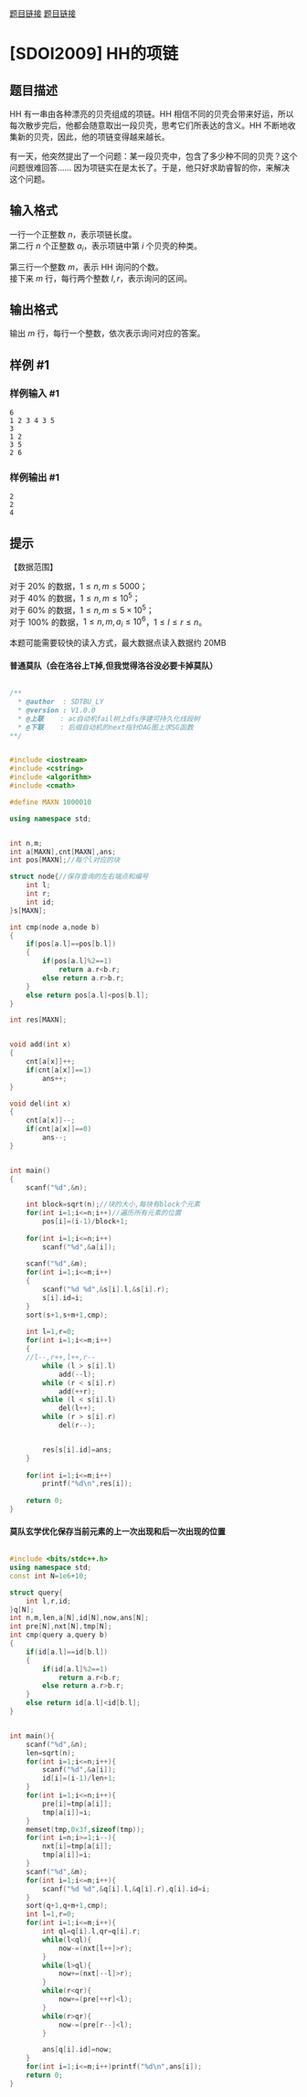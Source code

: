 [题目链接](https://www.luogu.com.cn/problem/P1972)
[题目链接](https://loj.ac/p/3751)


# [SDOI2009] HH的项链

## 题目描述

HH 有一串由各种漂亮的贝壳组成的项链。HH 相信不同的贝壳会带来好运，所以每次散步完后，他都会随意取出一段贝壳，思考它们所表达的含义。HH 不断地收集新的贝壳，因此，他的项链变得越来越长。  

有一天，他突然提出了一个问题：某一段贝壳中，包含了多少种不同的贝壳？这个问题很难回答…… 因为项链实在是太长了。于是，他只好求助睿智的你，来解决这个问题。

## 输入格式

一行一个正整数 $n$，表示项链长度。   
第二行 $n$ 个正整数 $a_i$，表示项链中第 $i$ 个贝壳的种类。

第三行一个整数 $m$，表示 HH 询问的个数。   
接下来 $m$ 行，每行两个整数 $l,r$，表示询问的区间。

## 输出格式

输出 $m$ 行，每行一个整数，依次表示询问对应的答案。

## 样例 #1

### 样例输入 #1

```
6
1 2 3 4 3 5
3
1 2
3 5
2 6
```

### 样例输出 #1

```
2
2
4
```

## 提示

【数据范围】  

对于 $20\%$ 的数据，$1\le n,m\leq 5000$；   
对于 $40\%$ 的数据，$1\le n,m\leq 10^5$；   
对于 $60\%$ 的数据，$1\le n,m\leq 5\times 10^5$；  
对于 $100\%$ 的数据，$1\le n,m,a_i \leq 10^6$，$1\le l \le r \le n$。

本题可能需要较快的读入方式，最大数据点读入数据约 20MB


#### 普通莫队（会在洛谷上T掉,但我觉得洛谷没必要卡掉莫队）

```cpp

/**
  * @author  : SDTBU_LY
  * @version : V1.0.0
  * @上联    : ac自动机fail树上dfs序建可持久化线段树
  * @下联    : 后缀自动机的next指针DAG图上求SG函数
**/


#include <iostream>
#include <cstring>
#include <algorithm>
#include <cmath>

#define MAXN 1000010

using namespace std;


int n,m;
int a[MAXN],cnt[MAXN],ans;
int pos[MAXN];//每个l对应的块

struct node{//保存查询的左右端点和编号
    int l;
    int r;
    int id;
}s[MAXN];

int cmp(node a,node b)
{
    if(pos[a.l]==pos[b.l])
    {
        if(pos[a.l]%2==1)
            return a.r<b.r;
        else return a.r>b.r;
    }
    else return pos[a.l]<pos[b.l];
}

int res[MAXN];


void add(int x)
{
    cnt[a[x]]++;
    if(cnt[a[x]]==1)
        ans++;
}

void del(int x)
{
    cnt[a[x]]--;
    if(cnt[a[x]]==0)
        ans--;
}


int main()
{
    scanf("%d",&n);
    
    int block=sqrt(n);//块的大小,每块有block个元素
    for(int i=1;i<=n;i++)//遍历所有元素的位置
        pos[i]=(i-1)/block+1;
        
    for(int i=1;i<=n;i++)
        scanf("%d",&a[i]);
    
    scanf("%d",&m);
    for(int i=1;i<=m;i++)
    {
        scanf("%d %d",&s[i].l,&s[i].r);
        s[i].id=i;
    }
    sort(s+1,s+m+1,cmp);
    
    int l=1,r=0;
    for(int i=1;i<=m;i++)
    {
    //l--,r++,l++,r--
        while (l > s[i].l) 
            add(--l);
        while (r < s[i].r) 
            add(++r);
        while (l < s[i].l) 
            del(l++);
        while (r > s[i].r) 
            del(r--);


        res[s[i].id]=ans;
    }
    
    for(int i=1;i<=m;i++)
        printf("%d\n",res[i]);
    
    return 0;
}


```


#### 莫队玄学优化保存当前元素的上一次出现和后一次出现的位置

```cpp

#include <bits/stdc++.h>
using namespace std;
const int N=1e6+10;

struct query{
    int l,r,id;
}q[N];
int n,m,len,a[N],id[N],now,ans[N];
int pre[N],nxt[N],tmp[N];
int cmp(query a,query b)
{
    if(id[a.l]==id[b.l])
    {
        if(id[a.l]%2==1)
            return a.r<b.r;
        else return a.r>b.r;
    }
    else return id[a.l]<id[b.l];
}


int main(){
    scanf("%d",&n);
    len=sqrt(n);
    for(int i=1;i<=n;i++){
        scanf("%d",&a[i]);
        id[i]=(i-1)/len+1;
    }
    for(int i=1;i<=n;i++){
        pre[i]=tmp[a[i]];
        tmp[a[i]]=i;
    }
    memset(tmp,0x3f,sizeof(tmp));
    for(int i=n;i>=1;i--){
        nxt[i]=tmp[a[i]];
        tmp[a[i]]=i;
    }
    scanf("%d",&m);
    for(int i=1;i<=m;i++){
        scanf("%d %d",&q[i].l,&q[i].r),q[i].id=i;
    }
    sort(q+1,q+m+1,cmp);
    int l=1,r=0;
    for(int i=1;i<=m;i++){
        int ql=q[i].l,qr=q[i].r;
        while(l<ql){
            now-=(nxt[l++]>r);
        }
        while(l>ql){
            now+=(nxt[--l]>r);
        }
        while(r<qr){
            now+=(pre[++r]<l);
        }
        while(r>qr){
            now-=(pre[r--]<l);
        }

        ans[q[i].id]=now;
    }
    for(int i=1;i<=m;i++)printf("%d\n",ans[i]);
    return 0;
}

```
